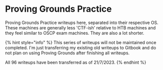# Proving Grounds Practice

Proving Grounds Practice writeups here, separated into their respective OS. These machines are generally less 'CTF-ish' relative to HTB machines and they feel similar to OSCP exam machines. They are also a lot shorter.  &#x20;

{% hint style="info" %}
This series of writeups will not be maintained once completed. I'm just transferring my existing old writeups to Gitbook and do not plan on using Proving Grounds after finishing all writeups.&#x20;

All 96 writeups have been transferred as of 21/7/2023.&#x20;
{% endhint %}
